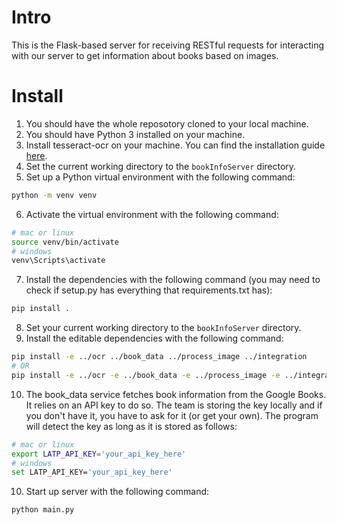 
# Intro

This is the Flask-based server for receiving RESTful requests for interacting
with our server to get information about books based on images.

# Install

1. You should have the whole reposotory cloned to your local machine.
2. You should have Python 3 installed on your machine.
3. Install tesseract-ocr on your machine. You can find the installation guide
   [here](https://tesseract-ocr.github.io/tessdoc/Installation.html).
4. Set the current working directory to the `bookInfoServer` directory.
5. Set up a Python virtual environment with the following command:
```bash
python -m venv venv
```
6. Activate the virtual environment with the following command:
```bash
# mac or linux
source venv/bin/activate
# windows
venv\Scripts\activate
```
7. Install the dependencies with the following command (you may need to check if setup.py has everything that requirements.txt has):
```bash
pip install .
```
8. Set your current working directory to the `bookInfoServer` directory.
9. Install the editable dependencies with the following command:
```bash
pip install -e ../ocr ../book_data ../process_image ../integration
# OR
pip install -e ../ocr -e ../book_data -e ../process_image -e ../integration
```
10. The book_data service fetches book information from the Google Books. It
   relies on an API key to do so. The team is storing the key locally and if
   you don't have it, you have to ask for it (or get your own). The program will
   detect the key as long as it is stored as follows:
```bash
# mac or linux
export LATP_API_KEY='your_api_key_here'
# windows
set LATP_API_KEY='your_api_key_here'
```
10. Start up server with the following command:
```bash
python main.py
```